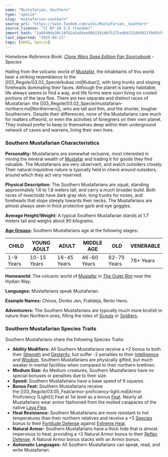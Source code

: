 ```yaml
---
name: "Mustafarian, Southern"
type: "specie"
slug: "mustafarian-southern"
source_url: "https://swse.fandom.com/wiki/Mustafarian,_Southern"
source_license: "CC BY-SA 3.0 (Fandom)"
import_hash: "2a8448da30c14f82a5a85ee08b1391dbf5275ad6d152db9921fb693f45021c54"
last_imported: "2025-09-12"
tags: [SWSE, Specie]
---
```

*Homebrew Reference Book: [Clone Wars Saga Edition Fan Sourcebook](https://swse.fandom.com/wiki/Clone_Wars_Saga_Edition_Fan_Sourcebook) - Species*

Hailing from the volcanic world of [Mustafar](https://swse.fandom.com/wiki/Mustafar), the inhabitants of this world bear a striking resemblance to the [[03_Regole/03.02_Specie/kubaz.md|Kubaz]], with long trunks and sloping foreheads dominating their faces. Although the planet is barely habitable, life always seems to find a way, and life forms were soon living on cooled portions of the lava floe. There are two separate and distinct races of Mustafarian: the [[03_Regole/03.02_Specie/mustafarian-northern.md|Northerners]], who are tall and thin, and the shorter, tougher Southerners. Despite their differences, none of the Mustafarians care much for matters offworld, or even the activities of foreigners on their own planet. They instead prefer to keep to themselves deep within their underground network of caves and warrens, living their own lives. 

### Southern Mustafarian Characteristics

**Personality:** Mustafarians are somewhat reclusive, most interested in mining the mineral wealth of [Mustafar](https://swse.fandom.com/wiki/Mustafar) and trading it for goods they find valuable. The Mustafarians are very observant, and watch outsiders closely. Their natural inquisitive nature is typically held in check around outsiders, around which they act very reserved.  

**Physical Description:** The Southern Mustafarians are squat, standing approximately 1.6 to 1.8 meters tall, and carry a much broader build. Both races of insectoids have dark gray skin, long trunks for noses, and foreheads that slope steeply towards their necks. The Mustafarians are almost always seen in thick protective garb and eye goggles.  

**Average Height/Weight:** A typical Southern Mustafarian stands at 1.7 meters tall and weighs about 90 kilograms. 

**[Age Groups](https://swse.fandom.com/wiki/Age_Groups):** Southern Mustafarians age at the following stages:

| CHILD | YOUNG ADULT | ADULT | MIDDLE AGE | OLD | VENERABLE |
| --- | --- | --- | --- | --- | --- |
| 1-9 Years | 10-15 Years | 16-45 Years | 46-60 Years | 62-75 Years | 76+ Years |

**Homeworld:** The volcanic world of [Mustafar](https://swse.fandom.com/wiki/Mustafar) in [The Outer Rim](https://swse.fandom.com/wiki/The_Outer_Rim) near the Hydian Way.

**Languages:** Mustafarians speak Mustafarian.

**Example Names:** Chivos, Donko Jen, Fralideja, Renlo Hens.

**Adventurers:** The Southern Mustafarians are typically much more brutish in nature than Northern ones, filling the roles of [Scouts](https://swse.fandom.com/wiki/Scouts) or [Soldiers](https://swse.fandom.com/wiki/Soldiers).

### Southern Mustafarian Species Traits
Southern Mustafarians share the following Species Traits:
- **Ability Modifiers:** All Southern Mustafarians receive a +2 bonus to both their [Strength](https://swse.fandom.com/wiki/Strength) and [Dexterity](https://swse.fandom.com/wiki/Dexterity), but suffer -2 penalties to their [Intelligence](https://swse.fandom.com/wiki/Intelligence) and [Wisdom](https://swse.fandom.com/wiki/Wisdom). Southern Mustafarians are physically gifted, but much weaker in mental facilities when compared to their northern brethren.
- **Medium Size:** As Medium creatures, Southern Mustafarians have no special bonuses or penalties due to their size.
- **Speed:** Southern Mustafarians have a base speed of 6 squares.
- **Bonus Feat:** Southern Mustafarians receive the [[03_Regole/03.05_Feat/armor-proficiency-light.md|Armor Proficiency (Light)]] Feat at 1st level as a bonus [Feat](https://swse.fandom.com/wiki/Feat). Nearly all Mustafarians wear armor fashioned from the molted carapaces of the native [Lava Flea](https://swse.fandom.com/wiki/Lava_Flea).
- **Heat Resistance:** Southern Mustafarians are more resistant to hot temperatures than their northern relatives and receive a +5 [Species](https://swse.fandom.com/wiki/Species) bonus to their [Fortitude Defense](https://swse.fandom.com/wiki/Fortitude_Defense) against [Extreme Heat](https://swse.fandom.com/wiki/Extreme_Heat).
- **Natural Armor:** Southern Mustafarians have a thick hide that is almost impervious to heat, providing a +2 Natural Armor bonus to their [Reflex Defense](https://swse.fandom.com/wiki/Reflex_Defense). A Natural Armor bonus stacks with an Armor bonus.
- **Automatic Languages:** All Southern Mustafarians can speak, read, and write Mustafarian.